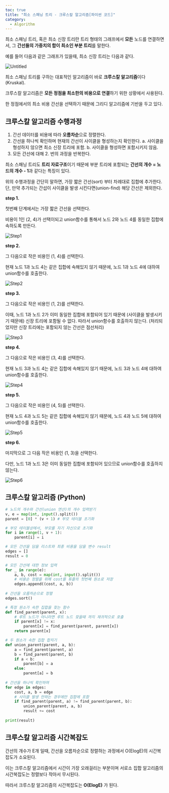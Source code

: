 ```yaml
---
toc: true
title: "최소 스패닝 트리 - 크루스칼 알고리즘[파이썬 코드]"
category:
  - Algorithm
---
```


최소 스패닝 트리, 혹은 최소 신장 트리란 트리 형태의 그래프에서 **모든** 노드를 연결하면서, 그 **간선들의 가중치의 합이 최소인 부분 트리**를 말한다.

예를 들어 다음과 같은 그래프가 있을때, 최소 신장 트리는 다음과 같다.

![Untitled](https://i.imgur.com/G6BCV1H.png)

최소 스패닝 트리를 구하는 대표적인 알고리즘이 바로 **크루스칼 알고리즘**이다 $($Kruskal).

크루스칼 알고리즘은 **모든 정점을 최소한의 비용으로 연결**하기 위한 상황에서 사용된다.

한 정점에서의 최소 비용 간선을 선택하기 때문에 그리디 알고리즘에 기반을 두고 있다.

## 크루스칼 알고리즘 수행과정

1. 간선 데이터를 비용에 따라 **오름차순**으로 정렬한다.
2. 간선을 하나씩 확인하며 현재의 간선이 사이클을 형성하는지 확인한다.
    a. 사이클을 형성하지 않으면 최소 신장 트리에 포함.
    b. 사이클을 형성하면 포함시키지 않음.
3. 모든 간선에 대해 2. 번의 과정을 반복한다.

최소 스패닝 트리도 **트리 자료구조**이기 때문에 부분 트리에 포함되는 **간선의 개수 = 노드의 개수 - 1**과 같다는 특징이 있다.

위의 수행과정을 간단히 말하면, 가장 짧은 간선$($sort) 부터 차례대로 집합에 추가한다. 단, 만약 추가되는 간섭이 사이클을 발생 시킨다면$($union-find) 해당 간선은 제외한다.

**step 1.**

첫번째 단계에서는 가장 짧은 간선을 선택한다.

비용이 1인 $($2, 4)가 선택이되고 union함수를 통해서 노드 2와 노드 4를 동일한 집합에 속하도록 만든다.

![Step1](https://i.imgur.com/7J0zj4N.png)

**step 2.**

그 다음으로 작은 비용인 $($1, 4)를 선택한다.

현재 노드 1과 노드 4는 같은 집합에 속해있지 않기 때문에, 노드 1과 노드 4에 대하여 union함수를 호출한다.

![Step2](https://i.imgur.com/zl2wVBy.png)

**step 3.**

그 다음으로 작은 비용인 $($1, 2)를 선택한다.

이때, 노드 1과 노드 2가 이미 동일한 집합에 포함되어 있기 때문에 $($사이클을 발생시키기 때문에) 신장 트리에 포함될 수 없다. 따라서 union함수를 호출하지 않는다. $($처리되었지만 신장 트리에는 포함되지 않는 간선은 점선처리)

![Step3](https://i.imgur.com/R8DoxCp.png)

**step 4.**

그 다음으로 작은 비용인 $($3, 4)를 선택한다.

현재 노드 3과 노드 4는 같은 집합에 속해있지 않기 때문에, 노드 3과 노드 4에 대하여 union함수를 호출한다.

![Step4](https://i.imgur.com/HfRWpCG.png)

**step 5.**

그 다음으로 작은 비용인 $($4, 5)를 선택한다.

현재 노드 4과 노드 5는 같은 집합에 속해있지 않기 때문에, 노드 4과 노드 5에 대하여 union함수를 호출한다.

![Step5](https://i.imgur.com/ZkjsDWp.png)

**step 6.** 

마지막으로 그 다음 작은 비용인 $($1, 3)을 선택한다.

다만, 노드 1과 노드 3은 이미 동일한 집합에 포함되어 있으므로 union함수를 호출하지 않는다.

![Step6](https://i.imgur.com/pufbU2u.png)

## 크루스칼 알고리즘 $($Python)

```python
# 노드의 개수와 간선(union 연산)의 개수 입력받기
v, e = map(int, input().split())
parent = [0] * (v + 1) # 부모 테이블 초기화

# 부모 테이블상에서, 부모를 자기 자신으로 초기화
for i in range(1, v + 1):
    parent[i] = i

# 모든 간선을 담을 리스트와 최종 비용을 담을 변수 result
edges = []
result = 0

# 모든 간선에 대한 정보 입력
for _ in range(e):
    a, b, cost = map(int, input().split())
    # 비용순 정렬을 위해 cost를 튜플의 첫번째 원소로 저장
    edges.append((cost, a, b))
    
# 간선을 오름차순으로 정렬
edges.sort()

# 특정 원소가 속한 집합을 찾는 함수
def find_parent(parent, x):
    # 루트 노드가 아니라면 루트 노드 찾을때 까지 재귀적으로 호출
    if parent[x] != x:
        parent[x] = find_parent(parent, parent[x])
    return parent[x]

# 두 원소가 속한 집합 합치기
def union_parent(parent, a, b):
    a = find_parent(parent, a)
    b = find_parent(parent, b)
    if a < b:
        parent[b] = a
    else:
        parent[a] = b
        
# 간선을 하나씩 확인하며
for edge in edges:
    cost, a, b = edge
    # 사이클 발생 안하는 경우에만 집합에 포함
    if find_parent(parent, a) != find_parent(parent, b):
        union_parent(parent, a, b)
        result += cost
        
print(result)
```

## 크루스칼 알고리즘 시간복잡도

간선의 개수가 E개 일때, 간선을 오름차순으로 정렬하는 과정에서 O$($ElogE)의 시간복잡도가 소요된다.

이는 크루스칼 알고리즘에서 시간이 가장 오래걸리는 부분이며 서로소 집합 알고리즘의 시간복잡도는 정렬보다 작아서 무시된다.

따라서 크루스칼 알고리즘의 시간복잡도는 **O$($ElogE)** 가 된다.